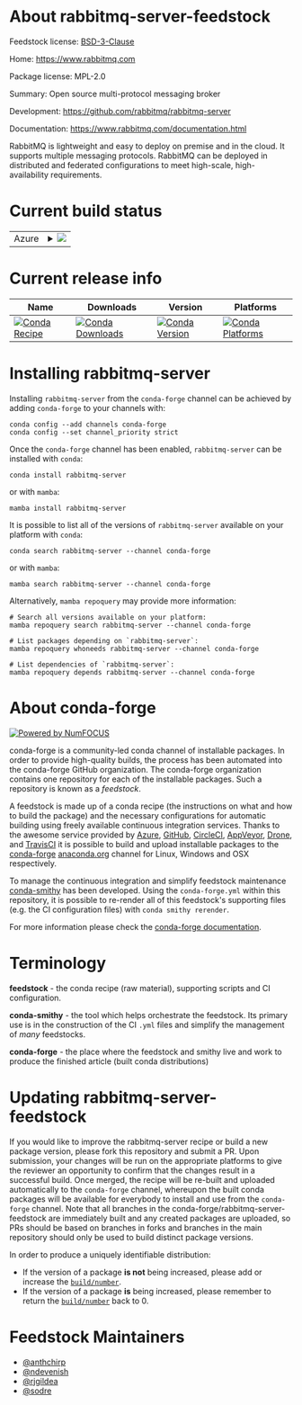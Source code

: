 About rabbitmq-server-feedstock
===============================

Feedstock license: [BSD-3-Clause](https://github.com/conda-forge/rabbitmq-server-feedstock/blob/main/LICENSE.txt)

Home: https://www.rabbitmq.com

Package license: MPL-2.0

Summary: Open source multi-protocol messaging broker

Development: https://github.com/rabbitmq/rabbitmq-server

Documentation: https://www.rabbitmq.com/documentation.html

RabbitMQ is lightweight and easy to deploy on premise and in the cloud.
It supports multiple messaging protocols. RabbitMQ can be deployed in
distributed and federated configurations to meet high-scale,
high-availability requirements.


Current build status
====================


<table>
    
  <tr>
    <td>Azure</td>
    <td>
      <details>
        <summary>
          <a href="https://dev.azure.com/conda-forge/feedstock-builds/_build/latest?definitionId=3486&branchName=main">
            <img src="https://dev.azure.com/conda-forge/feedstock-builds/_apis/build/status/rabbitmq-server-feedstock?branchName=main">
          </a>
        </summary>
        <table>
          <thead><tr><th>Variant</th><th>Status</th></tr></thead>
          <tbody><tr>
              <td>linux_64</td>
              <td>
                <a href="https://dev.azure.com/conda-forge/feedstock-builds/_build/latest?definitionId=3486&branchName=main">
                  <img src="https://dev.azure.com/conda-forge/feedstock-builds/_apis/build/status/rabbitmq-server-feedstock?branchName=main&jobName=linux&configuration=linux%20linux_64_" alt="variant">
                </a>
              </td>
            </tr><tr>
              <td>osx_64</td>
              <td>
                <a href="https://dev.azure.com/conda-forge/feedstock-builds/_build/latest?definitionId=3486&branchName=main">
                  <img src="https://dev.azure.com/conda-forge/feedstock-builds/_apis/build/status/rabbitmq-server-feedstock?branchName=main&jobName=osx&configuration=osx%20osx_64_" alt="variant">
                </a>
              </td>
            </tr><tr>
              <td>osx_arm64</td>
              <td>
                <a href="https://dev.azure.com/conda-forge/feedstock-builds/_build/latest?definitionId=3486&branchName=main">
                  <img src="https://dev.azure.com/conda-forge/feedstock-builds/_apis/build/status/rabbitmq-server-feedstock?branchName=main&jobName=osx&configuration=osx%20osx_arm64_" alt="variant">
                </a>
              </td>
            </tr>
          </tbody>
        </table>
      </details>
    </td>
  </tr>
</table>

Current release info
====================

| Name | Downloads | Version | Platforms |
| --- | --- | --- | --- |
| [![Conda Recipe](https://img.shields.io/badge/recipe-rabbitmq--server-green.svg)](https://anaconda.org/conda-forge/rabbitmq-server) | [![Conda Downloads](https://img.shields.io/conda/dn/conda-forge/rabbitmq-server.svg)](https://anaconda.org/conda-forge/rabbitmq-server) | [![Conda Version](https://img.shields.io/conda/vn/conda-forge/rabbitmq-server.svg)](https://anaconda.org/conda-forge/rabbitmq-server) | [![Conda Platforms](https://img.shields.io/conda/pn/conda-forge/rabbitmq-server.svg)](https://anaconda.org/conda-forge/rabbitmq-server) |

Installing rabbitmq-server
==========================

Installing `rabbitmq-server` from the `conda-forge` channel can be achieved by adding `conda-forge` to your channels with:

```
conda config --add channels conda-forge
conda config --set channel_priority strict
```

Once the `conda-forge` channel has been enabled, `rabbitmq-server` can be installed with `conda`:

```
conda install rabbitmq-server
```

or with `mamba`:

```
mamba install rabbitmq-server
```

It is possible to list all of the versions of `rabbitmq-server` available on your platform with `conda`:

```
conda search rabbitmq-server --channel conda-forge
```

or with `mamba`:

```
mamba search rabbitmq-server --channel conda-forge
```

Alternatively, `mamba repoquery` may provide more information:

```
# Search all versions available on your platform:
mamba repoquery search rabbitmq-server --channel conda-forge

# List packages depending on `rabbitmq-server`:
mamba repoquery whoneeds rabbitmq-server --channel conda-forge

# List dependencies of `rabbitmq-server`:
mamba repoquery depends rabbitmq-server --channel conda-forge
```


About conda-forge
=================

[![Powered by
NumFOCUS](https://img.shields.io/badge/powered%20by-NumFOCUS-orange.svg?style=flat&colorA=E1523D&colorB=007D8A)](https://numfocus.org)

conda-forge is a community-led conda channel of installable packages.
In order to provide high-quality builds, the process has been automated into the
conda-forge GitHub organization. The conda-forge organization contains one repository
for each of the installable packages. Such a repository is known as a *feedstock*.

A feedstock is made up of a conda recipe (the instructions on what and how to build
the package) and the necessary configurations for automatic building using freely
available continuous integration services. Thanks to the awesome service provided by
[Azure](https://azure.microsoft.com/en-us/services/devops/), [GitHub](https://github.com/),
[CircleCI](https://circleci.com/), [AppVeyor](https://www.appveyor.com/),
[Drone](https://cloud.drone.io/welcome), and [TravisCI](https://travis-ci.com/)
it is possible to build and upload installable packages to the
[conda-forge](https://anaconda.org/conda-forge) [anaconda.org](https://anaconda.org/)
channel for Linux, Windows and OSX respectively.

To manage the continuous integration and simplify feedstock maintenance
[conda-smithy](https://github.com/conda-forge/conda-smithy) has been developed.
Using the ``conda-forge.yml`` within this repository, it is possible to re-render all of
this feedstock's supporting files (e.g. the CI configuration files) with ``conda smithy rerender``.

For more information please check the [conda-forge documentation](https://conda-forge.org/docs/).

Terminology
===========

**feedstock** - the conda recipe (raw material), supporting scripts and CI configuration.

**conda-smithy** - the tool which helps orchestrate the feedstock.
                   Its primary use is in the construction of the CI ``.yml`` files
                   and simplify the management of *many* feedstocks.

**conda-forge** - the place where the feedstock and smithy live and work to
                  produce the finished article (built conda distributions)


Updating rabbitmq-server-feedstock
==================================

If you would like to improve the rabbitmq-server recipe or build a new
package version, please fork this repository and submit a PR. Upon submission,
your changes will be run on the appropriate platforms to give the reviewer an
opportunity to confirm that the changes result in a successful build. Once
merged, the recipe will be re-built and uploaded automatically to the
`conda-forge` channel, whereupon the built conda packages will be available for
everybody to install and use from the `conda-forge` channel.
Note that all branches in the conda-forge/rabbitmq-server-feedstock are
immediately built and any created packages are uploaded, so PRs should be based
on branches in forks and branches in the main repository should only be used to
build distinct package versions.

In order to produce a uniquely identifiable distribution:
 * If the version of a package **is not** being increased, please add or increase
   the [``build/number``](https://docs.conda.io/projects/conda-build/en/latest/resources/define-metadata.html#build-number-and-string).
 * If the version of a package **is** being increased, please remember to return
   the [``build/number``](https://docs.conda.io/projects/conda-build/en/latest/resources/define-metadata.html#build-number-and-string)
   back to 0.

Feedstock Maintainers
=====================

* [@anthchirp](https://github.com/anthchirp/)
* [@ndevenish](https://github.com/ndevenish/)
* [@rjgildea](https://github.com/rjgildea/)
* [@sodre](https://github.com/sodre/)

